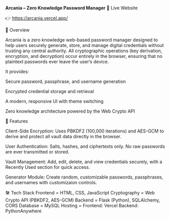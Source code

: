 **Arcania – Zero Knowledge Password Manager**
🔗 Live Website

👉 https://arcania.vercel.app/

📖 Overview

Arcania is a zero knowledge web-based password manager designed to help users securely generate, store, and manage digital credentials without trusting any central authority.
All cryptographic operations (key derivation, encryption, and decryption) occur entirely in the browser, ensuring that no plaintext passwords ever leave the user’s device.

It provides:

Secure password, passphrase, and username generation

Encrypted credential storage and retrieval

A modern, responsive UI with theme switching

Zero knowledge architecture powered by the Web Crypto API

🚀 Features

Client-Side Encryption:
Uses PBKDF2 (100,000 iterations) and AES-GCM to derive and protect all vault data directly in the browser.

User Authentication:
Salts, hashes, and ciphertexts only. No raw passwords are ever transmitted or stored.

Vault Management:
Add, edit, delete, and view credentials securely, with a Recently Used section for quick access.

Generator Module:
Create random, customizable passwords, passphrases, and usernames with customizaion controls.

🛠️ Tech Stack
Frontend = HTML, CSS, JavaScript
Cryptography =	Web Crypto API (PBKDF2, AES-GCM)
Backend =	Flask (Python), SQLAlchemy, CORS
Database =	MySQL
Hosting	= Frontend: Vercel
          Backend: PythonAnywhere
